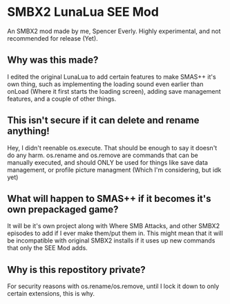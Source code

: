 # SMBX2 LunaLua SEE Mod
An SMBX2 mod made by me, Spencer Everly. Highly experimental, and not recommended for release (Yet).
## Why was this made?
I edited the original LunaLua to add certain features to make SMAS++ it's own thing, such as implementing the loading sound even earlier than onLoad (Where it first starts the loading screen), adding save management features, and a couple of other things.
## This isn't secure if it can delete and rename anything!
Hey, I didn't reenable os.execute. That should be enough to say it doesn't do any harm. os.rename and os.remove are commands that can be manually executed, and should ONLY be used for things like save data management, or profile picture managment (Which I'm considering, but idk yet)
## What will happen to SMAS++ if it becomes it's own prepackaged game?
It will be it's own project along with Where SMB Attacks, and other SMBX2 episodes to add if I ever make them/put them in. This might mean that it will be incompatible with original SMBX2 installs if it uses up new commands that only the SEE Mod adds.
## Why is this repostitory private?
For security reasons with os.rename/os.remove, until I lock it down to only certain extensions, this is why.
